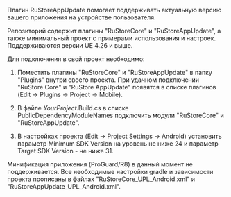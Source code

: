 Плагин RuStoreAppUpdate помогает поддерживать актуальную версию вашего приложения на устройстве пользователя.

Репозиторий содержит плагины "RuStoreCore" и "RuStoreAppUpdate", а также минимальный проект с примерами использования и настроек. Поддерживаются версии UE 4.26 и выше.

Для подключения в свой проект необходимо:

1. Поместить плагины "RuStoreCore" и "RuStoreAppUpdate" в папку "Plugins" внутри своего проекта. При удачном подключении "RuStore Core" и "RuStore AppUpdate" появятся в списке плагинов (Edit → Plugins → Project → Mobile).

2. В файле *YourProject*.Build.cs в списке PublicDependencyModuleNames подключить модули "RuStoreCore" и "RuStoreAppUpdate".

3. В настройках проекта (Edit → Project Settings → Android) установить параметр Minimum SDK Version на уровень не ниже 24 и параметр Target SDK Version - не ниже 31.

Минификация приложения (ProGuard/R8) в данный момент не поддерживается. Все необходимые настройки gradle и зависимости проекта прописаны в файлах "RuStoreCore_UPL_Android.xml" и "RuStoreAppUpdate_UPL_Android.xml".
